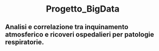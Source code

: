 <h1 align="center"> Progetto_BigData</h1>

## Analisi e correlazione tra inquinamento atmosferico e ricoveri ospedalieri per patologie respiratorie.
